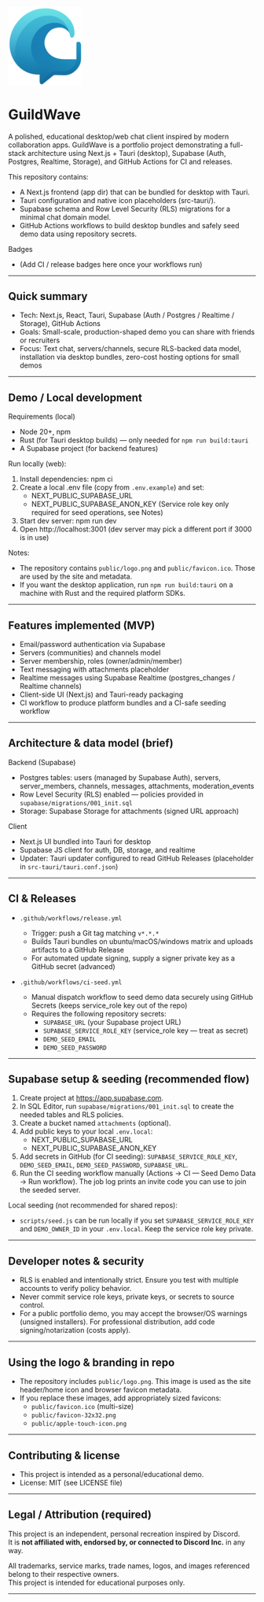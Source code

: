 <a href="https://github.com/Frisbiz/GuildWave">
  <img src="public/logo.png" alt="GuildWave logo" width="150"/>
</a>

# GuildWave


A polished, educational desktop/web chat client inspired by modern collaboration apps. GuildWave is a portfolio project demonstrating a full-stack architecture using Next.js + Tauri (desktop), Supabase (Auth, Postgres, Realtime, Storage), and GitHub Actions for CI and releases.

This repository contains:
- A Next.js frontend (app dir) that can be bundled for desktop with Tauri.
- Tauri configuration and native icon placeholders (src-tauri/).
- Supabase schema and Row Level Security (RLS) migrations for a minimal chat domain model.
- GitHub Actions workflows to build desktop bundles and safely seed demo data using repository secrets.

Badges
- (Add CI / release badges here once your workflows run)

---

## Quick summary

- Tech: Next.js, React, Tauri, Supabase (Auth / Postgres / Realtime / Storage), GitHub Actions
- Goals: Small-scale, production-shaped demo you can share with friends or recruiters
- Focus: Text chat, servers/channels, secure RLS-backed data model, installation via desktop bundles, zero-cost hosting options for small demos

---

## Demo / Local development

Requirements (local)
- Node 20+, npm
- Rust (for Tauri desktop builds) — only needed for `npm run build:tauri`
- A Supabase project (for backend features)

Run locally (web):
1. Install dependencies:
   npm ci
2. Create a local .env file (copy from `.env.example`) and set:
   - NEXT_PUBLIC_SUPABASE_URL
   - NEXT_PUBLIC_SUPABASE_ANON_KEY
   (Service role key only required for seed operations, see Notes)
3. Start dev server:
   npm run dev
4. Open http://localhost:3001 (dev server may pick a different port if 3000 is in use)

Notes:
- The repository contains `public/logo.png` and `public/favicon.ico`. Those are used by the site and metadata.
- If you want the desktop application, run `npm run build:tauri` on a machine with Rust and the required platform SDKs.

---

## Features implemented (MVP)
- Email/password authentication via Supabase
- Servers (communities) and channels model
- Server membership, roles (owner/admin/member)
- Text messaging with attachments placeholder
- Realtime messages using Supabase Realtime (postgres_changes / Realtime channels)
- Client-side UI (Next.js) and Tauri-ready packaging
- CI workflow to produce platform bundles and a CI-safe seeding workflow

---

## Architecture & data model (brief)

Backend (Supabase)
- Postgres tables: users (managed by Supabase Auth), servers, server_members, channels, messages, attachments, moderation_events
- Row Level Security (RLS) enabled — policies provided in `supabase/migrations/001_init.sql`
- Storage: Supabase Storage for attachments (signed URL approach)

Client
- Next.js UI bundled into Tauri for desktop
- Supabase JS client for auth, DB, storage, and realtime
- Updater: Tauri updater configured to read GitHub Releases (placeholder in `src-tauri/tauri.conf.json`)

---

## CI & Releases

- `.github/workflows/release.yml`
  - Trigger: push a Git tag matching `v*.*.*`
  - Builds Tauri bundles on ubuntu/macOS/windows matrix and uploads artifacts to a GitHub Release
  - For automated update signing, supply a signer private key as a GitHub secret (advanced)

- `.github/workflows/ci-seed.yml`
  - Manual dispatch workflow to seed demo data securely using GitHub Secrets (keeps service_role key out of the repo)
  - Requires the following repository secrets:
    - `SUPABASE_URL` (your Supabase project URL)
    - `SUPABASE_SERVICE_ROLE_KEY` (service_role key — treat as secret)
    - `DEMO_SEED_EMAIL`
    - `DEMO_SEED_PASSWORD`

---

## Supabase setup & seeding (recommended flow)

1. Create project at https://app.supabase.com.
2. In SQL Editor, run `supabase/migrations/001_init.sql` to create the needed tables and RLS policies.
3. Create a bucket named `attachments` (optional).
4. Add public keys to your local `.env.local`:
   - NEXT_PUBLIC_SUPABASE_URL
   - NEXT_PUBLIC_SUPABASE_ANON_KEY
5. Add secrets in GitHub (for CI seeding): `SUPABASE_SERVICE_ROLE_KEY`, `DEMO_SEED_EMAIL`, `DEMO_SEED_PASSWORD`, `SUPABASE_URL`.
6. Run the CI seeding workflow manually (Actions → CI — Seed Demo Data → Run workflow). The job log prints an invite code you can use to join the seeded server.

Local seeding (not recommended for shared repos):
- `scripts/seed.js` can be run locally if you set `SUPABASE_SERVICE_ROLE_KEY` and `DEMO_OWNER_ID` in your `.env.local`. Keep the service role key private.

---

## Developer notes & security

- RLS is enabled and intentionally strict. Ensure you test with multiple accounts to verify policy behavior.
- Never commit service role keys, private keys, or secrets to source control.
- For a public portfolio demo, you may accept the browser/OS warnings (unsigned installers). For professional distribution, add code signing/notarization (costs apply).

---

## Using the logo & branding in repo

- The repository includes `public/logo.png`. This image is used as the site header/home icon and browser favicon metadata.
- If you replace these images, add appropriately sized favicons:
  - `public/favicon.ico` (multi-size)
  - `public/favicon-32x32.png`
  - `public/apple-touch-icon.png`

---

## Contributing & license

- This project is intended as a personal/educational demo.
- License: MIT (see LICENSE file)

---

## Legal / Attribution (required)

This project is an independent, personal recreation inspired by Discord.  
It is **not affiliated with, endorsed by, or connected to Discord Inc.** in any way.  

All trademarks, service marks, trade names, logos, and images referenced belong to their respective owners.  
This project is intended for educational purposes only.

---
